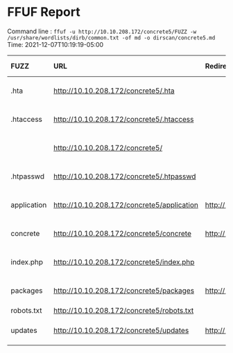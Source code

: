 # FFUF Report

  Command line : `ffuf -u http://10.10.208.172/concrete5/FUZZ -w /usr/share/wordlists/dirb/common.txt -of md -o dirscan/concrete5.md`
  Time: 2021-12-07T10:19:19-05:00

  | FUZZ | URL | Redirectlocation | Position | Status Code | Content Length | Content Words | Content Lines | Content Type | ResultFile |
  | :- | :-- | :--------------- | :---- | :------- | :---------- | :------------- | :------------ | :--------- | :----------- |
  | .hta | http://10.10.208.172/concrete5/.hta |  | 11 | 403 | 278 | 20 | 10 | text/html; charset=iso-8859-1 |  |
  | .htaccess | http://10.10.208.172/concrete5/.htaccess |  | 12 | 403 | 278 | 20 | 10 | text/html; charset=iso-8859-1 |  |
  |  | http://10.10.208.172/concrete5/ |  | 1 | 200 | 22231 | 5761 | 425 | text/html; charset=UTF-8 |  |
  | .htpasswd | http://10.10.208.172/concrete5/.htpasswd |  | 13 | 403 | 278 | 20 | 10 | text/html; charset=iso-8859-1 |  |
  | application | http://10.10.208.172/concrete5/application | http://10.10.208.172/concrete5/application/ | 447 | 301 | 330 | 20 | 10 | text/html; charset=iso-8859-1 |  |
  | concrete | http://10.10.208.172/concrete5/concrete | http://10.10.208.172/concrete5/concrete/ | 989 | 301 | 327 | 20 | 10 | text/html; charset=iso-8859-1 |  |
  | index.php | http://10.10.208.172/concrete5/index.php |  | 2021 | 200 | 22231 | 5761 | 425 | text/html; charset=UTF-8 |  |
  | packages | http://10.10.208.172/concrete5/packages | http://10.10.208.172/concrete5/packages/ | 2830 | 301 | 327 | 20 | 10 | text/html; charset=iso-8859-1 |  |
  | robots.txt | http://10.10.208.172/concrete5/robots.txt |  | 3436 | 200 | 532 | 18 | 18 | text/plain |  |
  | updates | http://10.10.208.172/concrete5/updates | http://10.10.208.172/concrete5/updates/ | 4203 | 301 | 326 | 20 | 10 | text/html; charset=iso-8859-1 |  |
  